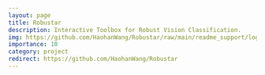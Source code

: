 ```yaml
---
layout: page
title: Robustar
description: Interactive Toolbox for Robust Vision Classification.
img: https://github.com/HaohanWang/Robustar/raw/main/readme_support/logo_long.png
importance: 10
category: project
redirect: https://github.com/HaohanWang/Robustar
---
```

